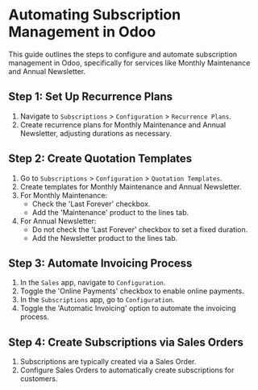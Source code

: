 # Automating Subscription Management in Odoo

This guide outlines the steps to configure and automate subscription management in Odoo, specifically for services like Monthly Maintenance and Annual Newsletter.

## Step 1: Set Up Recurrence Plans

1. Navigate to `Subscriptions` > `Configuration` > `Recurrence Plans`.
2. Create recurrence plans for Monthly Maintenance and Annual Newsletter, adjusting durations as necessary.

## Step 2: Create Quotation Templates

1. Go to `Subscriptions` > `Configuration` > `Quotation Templates`.
2. Create templates for Monthly Maintenance and Annual Newsletter.
3. For Monthly Maintenance:
    - Check the 'Last Forever' checkbox.
    - Add the 'Maintenance' product to the lines tab.
4. For Annual Newsletter:
    - Do not check the 'Last Forever' checkbox to set a fixed duration.
    - Add the Newsletter product to the lines tab.

## Step 3: Automate Invoicing Process

1. In the `Sales` app, navigate to `Configuration`.
2. Toggle the 'Online Payments' checkbox to enable online payments.
3. In the `Subscriptions` app, go to `Configuration`.
4. Toggle the 'Automatic Invoicing' option to automate the invoicing process.

## Step 4: Create Subscriptions via Sales Orders

1. Subscriptions are typically created via a Sales Order.
2. Configure Sales Orders to automatically create subscriptions for customers.

